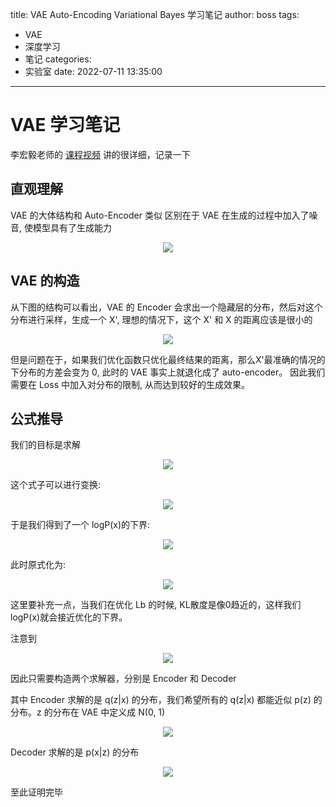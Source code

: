 title: VAE Auto-Encoding Variational Bayes 学习笔记
author: boss
tags:
  - VAE
  - 深度学习
  - 笔记
categories:
  - 实验室
date: 2022-07-11 13:35:00
---

# VAE 学习笔记

李宏毅老师的 [课程视频](https://www.bilibili.com/video/av15889450/?p=33) 讲的很详细，记录一下

## 直观理解

VAE 的大体结构和 Auto-Encoder 类似
区别在于 VAE 在生成的过程中加入了噪音, 使模型具有了生成能力

<div align=center><img src="https://cdn.jsdelivr.net/gh/dontnet-wuenze/picbed/noise.jpg"></div>


## VAE 的构造
从下图的结构可以看出，VAE 的 Encoder 会求出一个隐藏层的分布，然后对这个分布进行采样，生成一个 X', 理想的情况下，这个 X' 和 X 的距离应该是很小的

<div align=center><img src="https://cdn.jsdelivr.net/gh/dontnet-wuenze/picbed/model.jpg"></div>

但是问题在于，如果我们优化函数只优化最终结果的距离，那么X'最准确的情况的下分布的方差会变为 0, 此时的 VAE 事实上就退化成了 auto-encoder。 因此我们需要在 Loss 中加入对分布的限制, 从而达到较好的生成效果。

## 公式推导

我们的目标是求解

<div align=center><img src="https://cdn.jsdelivr.net/gh/dontnet-wuenze/picbed/maximum.png"></div>


这个式子可以进行变换:

<div align=center><img src="https://cdn.jsdelivr.net/gh/dontnet-wuenze/picbed/trans.png"></div>

于是我们得到了一个 logP(x)的下界:
<div align=center><img src="https://cdn.jsdelivr.net/gh/dontnet-wuenze/picbed/Lb.png"></div>

此时原式化为: 
<div align=center><img src="https://cdn.jsdelivr.net/gh/dontnet-wuenze/picbed/yuanshi.png"></div>

这里要补充一点，当我们在优化 Lb 的时候, KL散度是像0趋近的，这样我们logP(x)就会接近优化的下界。

注意到 

<div align=center><img src="https://cdn.jsdelivr.net/gh/dontnet-wuenze/picbed/lbtuidao.png"></div>


因此只需要构造两个求解器，分别是 Encoder 和 Decoder

其中 Encoder 求解的是 q(z|x) 的分布，我们希望所有的 q(z|x) 都能近似 p(z) 的分布。z 的分布在 VAE 中定义成 N(0, 1)

<div align=center><img src="https://cdn.jsdelivr.net/gh/dontnet-wuenze/picbed/Encoder.jpg"></div>

Decoder 求解的是 p(x|z) 的分布

<div align=center><img src="https://cdn.jsdelivr.net/gh/dontnet-wuenze/picbed/Decoder.jpg"></div>


至此证明完毕




